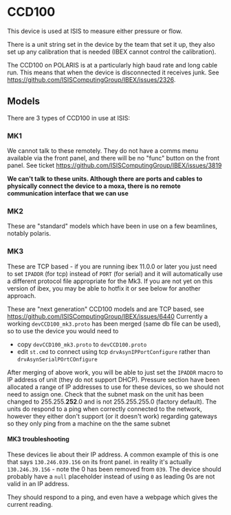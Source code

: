 # CCD100

This device is used at ISIS to measure either pressure or flow.

There is a unit string set in the device by the team that set it up, they also set up any calibration that is needed (IBEX cannot control the calibration).

The CCD100 on POLARIS is at a particularly high baud rate and long cable run. This means that when the device is disconnected it receives junk. See https://github.com/ISISComputingGroup/IBEX/issues/2326.


## Models

There are 3 types of CCD100 in use at ISIS:

### MK1

We cannot talk to these remotely. They do not have a comms menu available via the front panel, and there will be no "func" button on the front panel. See ticket https://github.com/ISISComputingGroup/IBEX/issues/3819

**We can't talk to these units. Although there are ports and cables to physically connect the device to a moxa, there is no remote communication interface that we can use**

### MK2

These are "standard" models which have been in use on a few beamlines, notably polaris.

### MK3

These are TCP based - if you are running ibex 11.0.0 or later you just need to set `IPADDR` (for tcp) instead of `PORT` (for serial) and it will automatically use a different protocol file appropriate for the Mk3. If you are not yet on this version of ibex, you may be able to hotfix it or see below for another approach.

These are "next generation" CCD100 models and are TCP based, see https://github.com/ISISComputingGroup/IBEX/issues/6440 Currently a working `devCCD100_mk3.proto` has been merged (same db file can be used), so to use the device you would need to
* copy `devCCD100_mk3.proto` to `devCCD100.proto`
* edit `st.cmd` to connect using tcp `drvAsynIPPortConfigure`  rather than `drvAsynSerialPOrtCOnfigure`

After merging of above work, you will be able to just set the `IPADDR` macro to IP address of unit (they do not support DHCP). Pressure section have been allocated a range of IP addresses to use for these devices, so we should not need to assign one. Check that the subnet mask on the unit has been changed to 255.255.**252**.0 and is not 255.255.255.0 (factory default). The units do respond to a ping when correctly connected to the network, however they either don't support (or it doesn't work) regarding gateways so they only ping from a machine on the the same subnet 

#### MK3 troubleshooting
These devices lie about their IP address. A common example of this is one that says `130.246.039.156` on its front panel. in reality it's actually `130.246.39.156` - note the 0 has been removed from `039`. The device should probably have a `null` placeholder instead of using `0` as leading 0s are not valid in an IP address. 

They should respond to a ping, and even have a webpage which gives the current reading.
